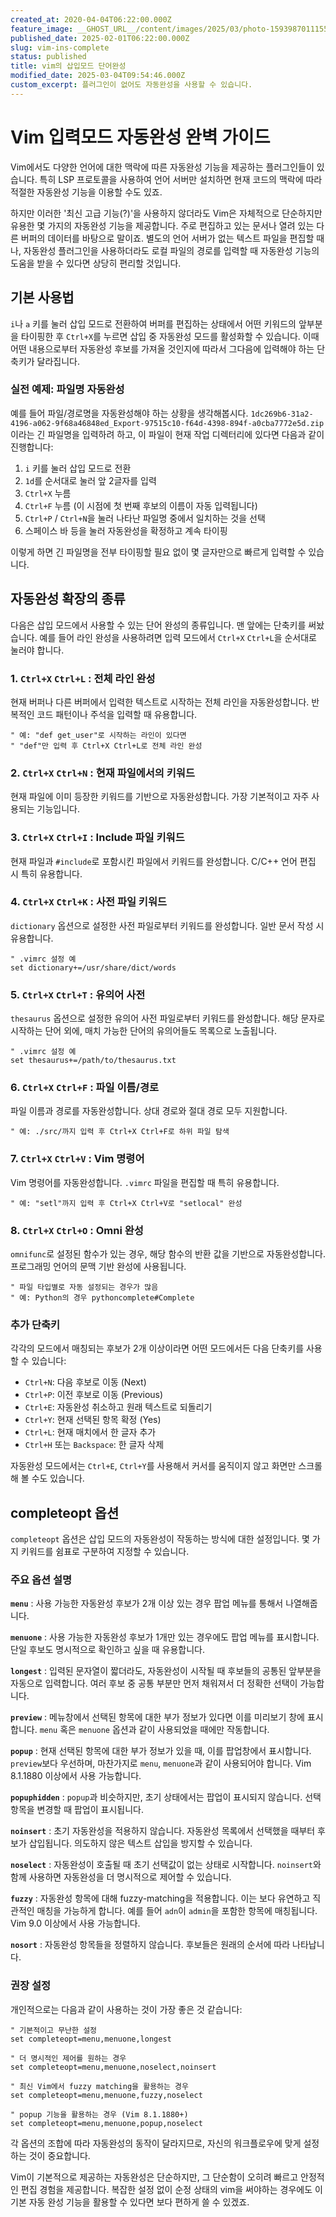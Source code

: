 ```yaml
---
created_at: 2020-04-04T06:22:00.000Z
feature_image: __GHOST_URL__/content/images/2025/03/photo-1593987011155-542d44e8660e.jpeg
published_date: 2025-02-01T06:22:00.000Z
slug: vim-ins-complete
status: published
title: vim의 삽입모드 단어완성
modified_date: 2025-03-04T09:54:46.000Z
custom_excerpt: 플러그인이 없어도 자동완성을 사용할 수 있습니다.
---
```

# Vim 입력모드 자동완성 완벽 가이드

Vim에서도 다양한 언어에 대한 맥락에 따른 자동완성 기능을 제공하는 플러그인들이 있습니다. 특히 LSP 프로토콜을 사용하여 언어 서버만 설치하면 현재 코드의 맥락에 따라 적절한 자동완성 기능을 이용할 수도 있죠.

하지만 이러한 '최신 고급 기능(?)'을 사용하지 않더라도 Vim은 자체적으로 단순하지만 유용한 몇 가지의 자동완성 기능을 제공합니다. 주로 편집하고 있는 문서나 열려 있는 다른 버퍼의 데이터를 바탕으로 말이죠. 별도의 언어 서버가 없는 텍스트 파일을 편집할 때나, 자동완성 플러그인을 사용하더라도 로컬 파일의 경로를 입력할 때 자동완성 기능의 도움을 받을 수 있다면 상당히 편리할 것입니다.

## 기본 사용법

`i`나 `a` 키를 눌러 삽입 모드로 전환하여 버퍼를 편집하는 상태에서 어떤 키워드의 앞부분을 타이핑한 후 `Ctrl+X`를 누르면 삽입 중 자동완성 모드를 활성화할 수 있습니다. 이때 어떤 내용으로부터 자동완성 후보를 가져올 것인지에 따라서 그다음에 입력해야 하는 단축키가 달라집니다.

### 실전 예제: 파일명 자동완성

예를 들어 파일/경로명을 자동완성해야 하는 상황을 생각해봅시다. `1dc269b6-31a2-4196-a062-9f68a46848ed_Export-97515c10-f64d-4398-894f-a0cba7772e5d.zip`이라는 긴 파일명을 입력하려 하고, 이 파일이 현재 작업 디렉터리에 있다면 다음과 같이 진행합니다:

1. `i` 키를 눌러 삽입 모드로 전환
2. `1d`를 순서대로 눌러 앞 2글자를 입력
3. `Ctrl+X` 누름
4. `Ctrl+F` 누름 (이 시점에 첫 번째 후보의 이름이 자동 입력됩니다)
5. `Ctrl+P` / `Ctrl+N`을 눌러 나타난 파일명 중에서 일치하는 것을 선택
6. 스페이스 바 등을 눌러 자동완성을 확정하고 계속 타이핑

이렇게 하면 긴 파일명을 전부 타이핑할 필요 없이 몇 글자만으로 빠르게 입력할 수 있습니다.

## 자동완성 확장의 종류

다음은 삽입 모드에서 사용할 수 있는 단어 완성의 종류입니다. 맨 앞에는 단축키를 써놨습니다. 예를 들어 라인 완성을 사용하려면 입력 모드에서 `Ctrl+X` `Ctrl+L`을 순서대로 눌러야 합니다.

### 1. `Ctrl+X` `Ctrl+L` : 전체 라인 완성

현재 버퍼나 다른 버퍼에서 입력한 텍스트로 시작하는 전체 라인을 자동완성합니다. 반복적인 코드 패턴이나 주석을 입력할 때 유용합니다.

```vim
" 예: "def get_user"로 시작하는 라인이 있다면
" "def"만 입력 후 Ctrl+X Ctrl+L로 전체 라인 완성
```

### 2. `Ctrl+X` `Ctrl+N` : 현재 파일에서의 키워드

현재 파일에 이미 등장한 키워드를 기반으로 자동완성합니다. 가장 기본적이고 자주 사용되는 기능입니다.

### 3. `Ctrl+X` `Ctrl+I` : Include 파일 키워드

현재 파일과 `#include`로 포함시킨 파일에서 키워드를 완성합니다. C/C++ 언어 편집 시 특히 유용합니다.

### 4. `Ctrl+X` `Ctrl+K` : 사전 파일 키워드

`dictionary` 옵션으로 설정한 사전 파일로부터 키워드를 완성합니다. 일반 문서 작성 시 유용합니다.

```vim
" .vimrc 설정 예
set dictionary+=/usr/share/dict/words
```

### 5. `Ctrl+X` `Ctrl+T` : 유의어 사전

`thesaurus` 옵션으로 설정한 유의어 사전 파일로부터 키워드를 완성합니다. 해당 문자로 시작하는 단어 외에, 매치 가능한 단어의 유의어들도 목록으로 노출됩니다.

```vim
" .vimrc 설정 예
set thesaurus+=/path/to/thesaurus.txt
```

### 6. `Ctrl+X` `Ctrl+F` : 파일 이름/경로

파일 이름과 경로를 자동완성합니다. 상대 경로와 절대 경로 모두 지원합니다.

```vim
" 예: ./src/까지 입력 후 Ctrl+X Ctrl+F로 하위 파일 탐색
```

### 7. `Ctrl+X` `Ctrl+V` : Vim 명령어

Vim 명령어를 자동완성합니다. `.vimrc` 파일을 편집할 때 특히 유용합니다.

```vim
" 예: "setl"까지 입력 후 Ctrl+X Ctrl+V로 "setlocal" 완성
```

### 8. `Ctrl+X` `Ctrl+O` : Omni 완성

`omnifunc`로 설정된 함수가 있는 경우, 해당 함수의 반환 값을 기반으로 자동완성합니다. 프로그래밍 언어의 문맥 기반 완성에 사용됩니다.

```vim
" 파일 타입별로 자동 설정되는 경우가 많음
" 예: Python의 경우 pythoncomplete#Complete
```

### 추가 단축키

각각의 모드에서 매칭되는 후보가 2개 이상이라면 어떤 모드에서든 다음 단축키를 사용할 수 있습니다:

- `Ctrl+N`: 다음 후보로 이동 (Next)
- `Ctrl+P`: 이전 후보로 이동 (Previous)
- `Ctrl+E`: 자동완성 취소하고 원래 텍스트로 되돌리기
- `Ctrl+Y`: 현재 선택된 항목 확정 (Yes)
- `Ctrl+L`: 현재 매치에서 한 글자 추가
- `Ctrl+H` 또는 `Backspace`: 한 글자 삭제

자동완성 모드에서는 `Ctrl+E`, `Ctrl+Y`를 사용해서 커서를 움직이지 않고 화면만 스크롤해 볼 수도 있습니다.

## completeopt 옵션

`completeopt` 옵션은 삽입 모드의 자동완성이 작동하는 방식에 대한 설정입니다. 몇 가지 키워드를 쉼표로 구분하여 지정할 수 있습니다.

### 주요 옵션 설명

**`menu`** : 사용 가능한 자동완성 후보가 2개 이상 있는 경우 팝업 메뉴를 통해서 나열해줍니다.

**`menuone`** : 사용 가능한 자동완성 후보가 1개만 있는 경우에도 팝업 메뉴를 표시합니다. 단일 후보도 명시적으로 확인하고 싶을 때 유용합니다.

**`longest`** : 입력된 문자열이 짧더라도, 자동완성이 시작될 때 후보들의 공통된 앞부분을 자동으로 입력합니다. 여러 후보 중 공통 부분만 먼저 채워져서 더 정확한 선택이 가능합니다.

**`preview`** : 메뉴창에서 선택된 항목에 대한 부가 정보가 있다면 이를 미리보기 창에 표시합니다. `menu` 혹은 `menuone` 옵션과 같이 사용되었을 때에만 작동합니다.

**`popup`** : 현재 선택된 항목에 대한 부가 정보가 있을 때, 이를 팝업창에서 표시합니다. `preview`보다 우선하며, 마찬가지로 `menu`, `menuone`과 같이 사용되어야 합니다. Vim 8.1.1880 이상에서 사용 가능합니다.

**`popuphidden`** : `popup`과 비슷하지만, 초기 상태에서는 팝업이 표시되지 않습니다. 선택 항목을 변경할 때 팝업이 표시됩니다.

**`noinsert`** : 초기 자동완성을 적용하지 않습니다. 자동완성 목록에서 선택했을 때부터 후보가 삽입됩니다. 의도하지 않은 텍스트 삽입을 방지할 수 있습니다.

**`noselect`** : 자동완성이 호출될 때 초기 선택값이 없는 상태로 시작합니다. `noinsert`와 함께 사용하면 자동완성을 더 명시적으로 제어할 수 있습니다.

**`fuzzy`** : 자동완성 항목에 대해 fuzzy-matching을 적용합니다. 이는 보다 유연하고 직관적인 매칭을 가능하게 합니다. 예를 들어 `adn`이 `admin`을 포함한 항목에 매칭됩니다. Vim 9.0 이상에서 사용 가능합니다.

**`nosort`** : 자동완성 항목들을 정렬하지 않습니다. 후보들은 원래의 순서에 따라 나타납니다.

### 권장 설정

개인적으로는 다음과 같이 사용하는 것이 가장 좋은 것 같습니다:

```vim
" 기본적이고 무난한 설정
set completeopt=menu,menuone,longest

" 더 명시적인 제어를 원하는 경우
set completeopt=menu,menuone,noselect,noinsert

" 최신 Vim에서 fuzzy matching을 활용하는 경우
set completeopt=menu,menuone,fuzzy,noselect

" popup 기능을 활용하는 경우 (Vim 8.1.1880+)
set completeopt=menu,menuone,popup,noselect
```

각 옵션의 조합에 따라 자동완성의 동작이 달라지므로, 자신의 워크플로우에 맞게 설정하는 것이 중요합니다.

Vim이 기본적으로 제공하는 자동완성은 단순하지만, 그 단순함이 오히려 빠르고 안정적인 편집 경험을 제공합니다. 복잡한 설정 없이 순정 상태의 vim을 써야하는 경우에도 이 기본 자동 완성 기능을 활용할 수 있다면 보다 편하게 쓸 수 있겠죠.